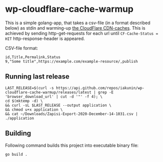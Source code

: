 # wp-cloudflare-cache-warmup
This is a simple golang-app, that takes a csv-file (in a format described below) as stdin and warming-up 
[the CloudFlare CDN-caches](https://www.cloudflare.com/learning/cdn/what-is-caching/). 
This is achieved by sending http-get-requests for each url until 
`CF-Cache-Status = HIT` http-response-header is appeared.

CSV-file format:
```text
id,Title,Permalink,Status
9,"Some title",https://example.com/example-resource/,publish
```


## Running last release
```shell
LAST_RELEASE=$(curl -s https://api.github.com/repos/iakunin/wp-cloudflare-cache-warmup/releases/latest | grep -E 'browser_download_url' | cut -d '"' -f 4); \
cd $(mktemp -d) \
&& curl -sL $LAST_RELEASE --output application \
&& chmod u+x application \
&& cat ~/Downloads/Zapisi-Export-2020-December-14-1031.csv | ./application
```

## Building

Following command builds this project into executable binary file:
```shell
go build .
```
